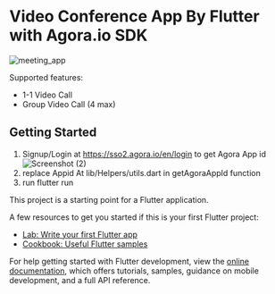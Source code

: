 # Video Conference App By Flutter with Agora.io SDK
![meeting_app](https://user-images.githubusercontent.com/66944039/186154537-69678eac-27bd-449a-b16d-960bfa47e7bf.png)


Supported features:
- 1-1 Video Call
- Group Video Call (4 max)

## Getting Started

1. Signup/Login at https://sso2.agora.io/en/login to get Agora App id
![Screenshot (2)](https://user-images.githubusercontent.com/66944039/186141705-0e4f47b9-a95b-468b-b6ad-a38ebf4dbec3.png)
2. replace Appid At lib/Helpers/utils.dart in getAgoraAppId function
3. run flutter run

This project is a starting point for a Flutter application.

A few resources to get you started if this is your first Flutter project:

- [Lab: Write your first Flutter app](https://docs.flutter.dev/get-started/codelab)
- [Cookbook: Useful Flutter samples](https://docs.flutter.dev/cookbook)

For help getting started with Flutter development, view the
[online documentation](https://docs.flutter.dev/), which offers tutorials,
samples, guidance on mobile development, and a full API reference.
